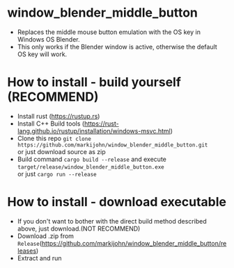 # window_blender_middle_button
- Replaces the middle mouse button emulation with the OS key in Windows OS Blender.
- This only works if the Blender window is active, otherwise the default OS key will work.

# How to install - build yourself (RECOMMEND)
* Install rust (https://rustup.rs)
* Install C++ Build tools (https://rust-lang.github.io/rustup/installation/windows-msvc.html)
* Clone this repo `git clone https://github.com/markijohn/window_blender_middle_button.git` \
  or just download source as zip
* Build command `cargo build --release` and execute `target/release/window_blender_middle_button.exe` \
or just `cargo run --release`

# How to install - download executable
* If you don't want to bother with the direct build method described above, just download.(NOT RECOMMEND)
* Download .zip from `Release`(https://github.com/markijohn/window_blender_middle_button/releases)
* Extract and run
